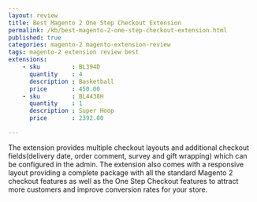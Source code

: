 ```yaml
---
layout: review
title: Best Magento 2 One Step Checkout Extension
permalink: /kb/best-magento-2-one-step-checkout-extension.html
published: true
categories: magento-2 magento-extension-review
tags: magento-2 extension review best
extensions:
    - sku         : BL394D
      quantity    : 4
      description : Basketball
      price       : 450.00
    - sku         : BL4438H
      quantity    : 1
      description : Super Hoop
      price       : 2392.00

---
```



The extension provides multiple checkout layouts and additional checkout fields(delivery date, order comment, survey and gift wrapping) which can be configured in the admin. The extension also comes with a responsive layout providing a complete package with all the standard Magento 2 checkout features as well as the One Step Checkout features to attract more customers and improve conversion rates for your store.

